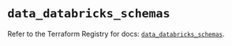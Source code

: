 # `data_databricks_schemas`

Refer to the Terraform Registry for docs: [`data_databricks_schemas`](https://registry.terraform.io/providers/databricks/databricks/1.64.0/docs/data-sources/schemas).
